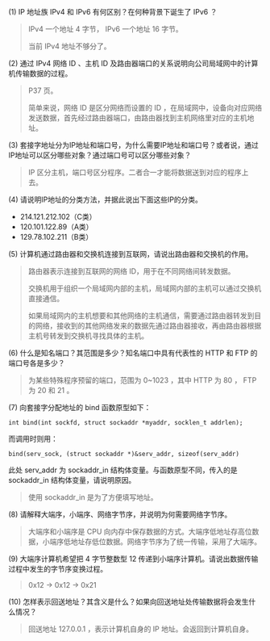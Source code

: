 (1) IP 地址族 IPv4 和 IPv6 有何区别？在何种背景下诞生了 IPv6 ？

> IPv4 一个地址 4 字节， IPv6 一个地址 16 字节。
>
> 当前 IPv4 地址不够分了。

(2) 通过 IPv4 网络 ID 、主机 ID 及路由器端口的关系说明向公司局域网中的计算机传输数据的过程。

> P37 页。
>
> 简单来说，网络 ID 是区分网络而设置的 ID ，在局域网中，设备向对应网络发送数据，首先经过路由器端口，由路由器找到主机网络里对应的主机地址。

(3) 套接字地址分为IP地址和端口号，为什么需要IP地址和端口号？或者说，通过IP地址可以区分哪些对象？通过端口号可以区分哪些对象？

> IP 区分主机，端口号区分程序。二者合一才能将数据送到对应的程序上去。

(4) 请说明IP地址的分类方法，并据此说出下面这些IP的分类。

- 214.121.212.102（C类）
- 120.101.122.89（A类）
- 129.78.102.211（B类）

(5) 计算机通过路由器和交换机连接到互联网，请说出路由器和交换机的作用。

> 路由器表示连接到互联网的网络 ID，用于在不同网络间转发数据。
>
> 交换机用于组织一个局域网内部的主机，局域网内部的主机可以通过交换机直接通信。
>
> 如果局域网内的主机想要和其他网络的主机通信，需要通过路由器转发到目的网络，接收到的其他网络发来的数据先通过路由器接收，再由路由器根据主机号转发到交换机寻找具体的主机。

(6) 什么是知名端口？其范围是多少？知名端口中具有代表性的 HTTP 和 FTP 的端口号各是多少？

> 为某些特殊程序预留的端口，范围为 0~1023 ，其中 HTTP 为 80 ， FTP 为 20 和 21 。

(7) 向套接字分配地址的 bind 函数原型如下：

    int bind(int sockfd, struct sockaddr *myaddr, socklen_t addrlen);

而调用时则用：

    bind(serv_sock, (struct sockaddr *)&serv_addr, sizeof(serv_addr)

此处 serv_addr 为 sockaddr_in 结构体变量。与函数原型不同，传入的是 sockaddr_in 结构体变量，请说明原因。

> 使用 sockaddr_in 是为了方便填写地址。

(8) 请解释大端序，小端序、网络字节序，并说明为何需要网络字节序。

> 大端序和小端序是 CPU 向内存中保存数据的方式。大端序低地址存高位数据，小端序低地址存低位数据。网络字节序为了统一传输，采用了大端序。

(9) 大端序计算机希望把 4 字节整数型 12 传递到小端序计算机。请说出数据传输过程中发生的字节序变换过程。

> 0x12 -> 0x12 -> 0x21

(10) 怎样表示回送地址？其含义是什么？如果向回送地址处传输数据将会发生什么情况？

> 回送地址 127.0.0.1 ，表示计算机自身的 IP 地址。会返回到计算机自身。
